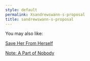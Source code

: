```yaml
---
style: default
permalink: Xsandrewswann-s-proposal
title: sandrewswann-s-proposal
---
```

You may also like:

[Save Her From Herself](http://scp-wiki.net/save-her-from-herself)

[Note: A Part of Nobody](http://scp-wiki.net/note-a-part-of-nobody)

